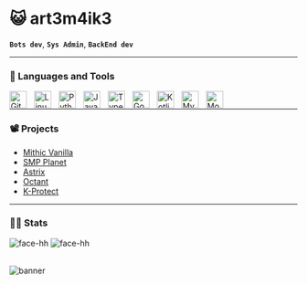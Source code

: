 # 😺 art3m4ik3

**`Bots dev`**, **`Sys Admin`**, **`BackEnd dev`**

---

### 🧰 Languages and Tools

<img align="left" alt="Git" width="30px" style="padding-right:10px;" src="https://cdn.jsdelivr.net/gh/devicons/devicon/icons/git/git-original.svg" />
<img align="left" alt="Linux" width="30px" style="padding-right:10px;" src="https://cdn.jsdelivr.net/gh/devicons/devicon/icons/linux/linux-original.svg" />
<img align="left" alt="Python" width="30px" style="padding-right:10px;" src="https://cdn.jsdelivr.net/gh/devicons/devicon/icons/python/python-original.svg" />
<img align="left" alt="JavaScript" width="30px" style="padding-right:10px;" src="https://cdn.jsdelivr.net/gh/devicons/devicon/icons/javascript/javascript-original.svg" />
<img align="left" alt="TypeScript" width="30px" style="padding-right:10px;" src="https://cdn.jsdelivr.net/gh/devicons/devicon/icons/typescript/typescript-original.svg" />
<img align="left" alt="Go" width="30px" style="padding-right:10px;" src="https://cdn.jsdelivr.net/gh/devicons/devicon/icons/go/go-original.svg" />
<img align="left" alt="Kotlin" width="30px" style="padding-right:10px;" src="https://cdn.jsdelivr.net/gh/devicons/devicon/icons/kotlin/kotlin-original.svg" />
<img align="left" alt="MySQL" width="30px" style="padding-right:10px;" src="https://cdn.jsdelivr.net/gh/devicons/devicon/icons/mysql/mysql-original.svg" />
<img align="left" alt="MongoDB" width="30px" style="padding-right:10px;" src="https://cdn.jsdelivr.net/gh/devicons/devicon/icons/mongodb/mongodb-original.svg" />
<br />

---

### 📽️ Projects

- [Mithic Vanilla](https://discord.gg/xxFq6WabzK)
- [SMP Planet](https://discord.gg/Q5yVwhhe95)
- [Astrix](https://discord.gg/KruuhTbKmB)
- [Octant](https://discord.gg/octant-tool)
- [K-Protect](https://discord.gg/k-protect-community-public-925337010779078676)

---

### 🧑‍💻 Stats

![face-hh](https://github-readme-stats.vercel.app/api?username=art3m4ik3&show_icons=true&theme=tokyonight&hide=["issues"]) ![face-hh](https://github-readme-stats.vercel.app/api/top-langs?username=art3m4ik3&show_icons=true&theme=tokyonight&layout=compact)

<br />
<img alt="banner" src="https://static0.gamerantimages.com/wordpress/wp-content/uploads/2021/07/Minecraft-how-to-tame-cats.jpg">
